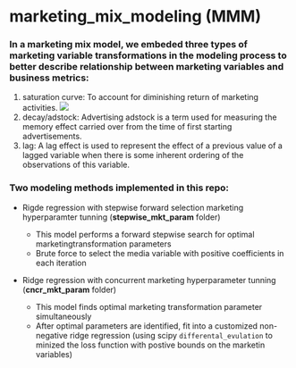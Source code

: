 # marketing_mix_modeling (MMM)

### In a marketing mix model, we embeded three types of marketing variable transformations in the modeling process to better describe relationship between marketing variables and business metrics:
1. saturation curve: To account for diminishing return of marketing activities. <img src="https://render.githubusercontent.com/render/math?math=S%20=%20b^{a^x}">
2. decay/adstock: Advertising adstock is a term used for measuring the memory effect carried over from the time of first starting advertisements.
3. lag: A lag effect is used to represent the effect of a previous value of a lagged variable when there is some inherent ordering of the observations of this variable. 

### Two modeling methods implemented in this repo:
* Rigde regression with stepwise forward selection marketing hyperparamter tunning (**stepwise_mkt_param** folder)
  - This model performs a forward stepwise search for optimal marketingtransformation parameters
  - Brute force to select the media variable with positive coefficients in each iteration
  
* Ridge regression with concurrent marketing hyperparameter tunning (**cncr_mkt_param** folder)
  - This model finds optimal marketing transformation parameter simultaneously
  - After optimal parameters are identified, fit into a customized non-negative ridge regression (using scipy ```differental_evulation``` to minized the loss function with postive bounds on the marketin variables)
  


